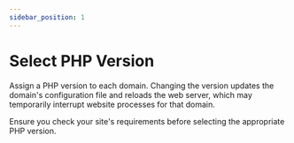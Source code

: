 ```yaml
---
sidebar_position: 1  
---
```


# Select PHP Version  

Assign a PHP version to each domain. Changing the version updates the domain's configuration file and reloads the web server, which may temporarily interrupt website processes for that domain.  

Ensure you check your site's requirements before selecting the appropriate PHP version.

